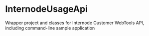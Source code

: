 InternodeUsageApi
=================

Wrapper project and classes for Internode Customer WebTools API, including command-line sample application

